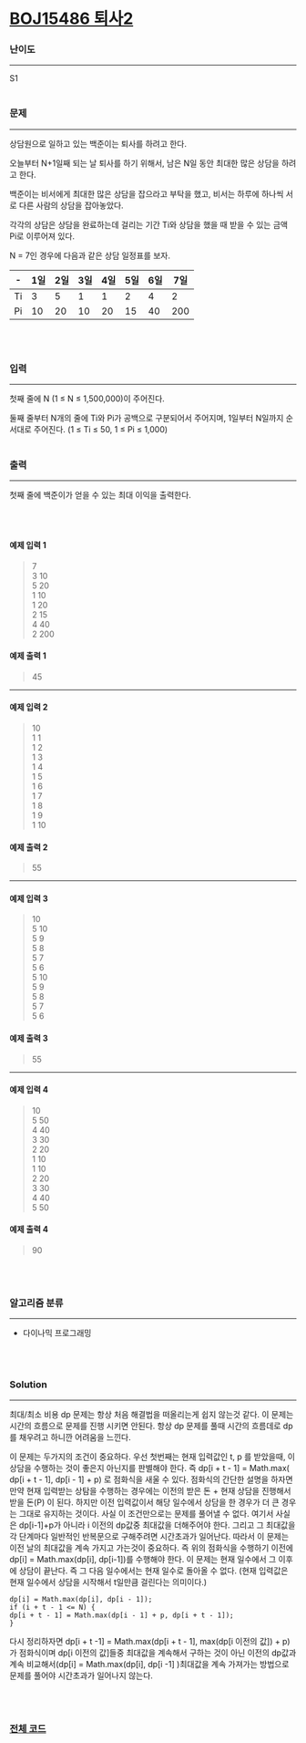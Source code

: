 # [BOJ15486 퇴사2](https://www.acmicpc.net/problem/15486)

### 난이도

***
S1
<br><br>

### 문제

***
상담원으로 일하고 있는 백준이는 퇴사를 하려고 한다.

오늘부터 N+1일째 되는 날 퇴사를 하기 위해서, 남은 N일 동안 최대한 많은 상담을 하려고 한다.

백준이는 비서에게 최대한 많은 상담을 잡으라고 부탁을 했고, 비서는 하루에 하나씩 서로 다른 사람의 상담을 잡아놓았다.

각각의 상담은 상담을 완료하는데 걸리는 기간 Ti와 상담을 했을 때 받을 수 있는 금액 Pi로 이루어져 있다.

N = 7인 경우에 다음과 같은 상담 일정표를 보자.

| -|1일|2일|3일|4일|5일|6일|7일|
|---|---|---|---|---|---|---|---|
|Ti|3|5|1|1|2|4|2|
|Pi|10|20|10|20|15|40|200|

<br><br>

### 입력

***
첫째 줄에 N (1 ≤ N ≤ 1,500,000)이 주어진다.

둘째 줄부터 N개의 줄에 Ti와 Pi가 공백으로 구분되어서 주어지며, 1일부터 N일까지 순서대로 주어진다. (1 ≤ Ti ≤ 50, 1 ≤ Pi ≤ 1,000)
<br><br>

### 출력

***
첫째 줄에 백준이가 얻을 수 있는 최대 이익을 출력한다.

<br><br>

#### 예제 입력 1

> 7     
3 10    
5 20    
1 10    
1 20    
2 15    
4 40    
2 200

#### 예제 출력 1

> 45
***

#### 예제 입력 2

> 10    
1 1     
1 2     
1 3     
1 4     
1 5     
1 6     
1 7     
1 8     
1 9     
1 10

#### 예제 출력 2

> 55

***

#### 예제 입력 3

> 10    
5 10    
5 9     
5 8     
5 7     
5 6     
5 10    
5 9     
5 8     
5 7     
5 6

#### 예제 출력 3

> 55

***

#### 예제 입력 4

> 10    
5 50    
4 40    
3 30    
2 20    
1 10    
1 10    
2 20    
3 30    
4 40    
5 50

#### 예제 출력 4

> 90


<br><br>

### 알고리즘 분류

***

* 다이나믹 프로그래밍

<br><br>

### Solution

***

최대/최소 비용 dp 문제는 항상 처음 해결법을 떠올리는게 쉽지 않는것 같다. 이 문제는 시간의 흐름으로 문제를 진행 시키면 안된다. 항상 dp 문제를 풀때 시간의 흐름데로 dp를 채우려고 하니깐 어려움을 느낀다.

이 문제는 두가지의 조건이 중요하다. 우선 첫번째는 현재 입력값인 t, p 를 받았을때, 이 상담을 수행하는 것이 좋은지 아닌지를 판별해야 한다. 즉 dp[i + t - 1] = Math.max(
dp[i + t - 1], dp[i - 1] + p) 로 점화식을 새울 수 있다. 점화식의 간단한 설명을 하자면 만약 현재 입력받는 상탐을 수행하는 경우에는 이전의 받은 돈 + 현재 상담을 진행해서 받을 돈(P) 이
된다. 하지만 이전 입력값이서 해당 일수에서 상담을 한 경우가 더 큰 경우는 그대로 유지하는 것이다. 사실 이 조건만으로는 문제를 풀어낼 수 없다. 여기서 사실은 dp[i-1]+p가 아니라 i 이전의 dp값중
최대값을 더해주어야 한다. 그리고 그 최대값을 각 단계마다 일반적인 반복문으로 구해주려면 시간초과가 일어난다. 따라서 이 문제는 이전 날의 최대값을 계속 가지고 가는것이 중요하다. 즉 위의 점화식을 수행하기 이전에
dp[i] = Math.max(dp[i], dp[i-1])를 수행해야 한다. 이 문제는 현재 일수에서 그 이후에 상담이 끝난다. 즉 그 다음 일수에서는 현재 일수로 돌아올 수 없다. (현재 입력값은 현재 일수에서
상담을 시작해서 t일만큼 걸린다는 의미이다.)

```
dp[i] = Math.max(dp[i], dp[i - 1]);
if (i + t - 1 <= N) {
dp[i + t - 1] = Math.max(dp[i - 1] + p, dp[i + t - 1]);
}
```

다시 정리하자면 dp[i + t -1] = Math.max(dp[i + t - 1], max(dp[i 이전의 값]) + p) 가 점화식이며 dp[i 이전의 값]들중 최대값을 계속해서 구하는 것이 아닌 이전의 dp값과
계속 비교해서(dp[i] = Math.max(dp[i], dp[i -1]
)최대값을 계속 가져가는 방법으로 문제를 풀어야 시간초과가 일어나지 않는다.

<br><br>

### [전체 코드](https://github.com/Jungmin-Seo0527/CodingTest/blob/main/src/dp/BOJ15486_퇴사2.java)
